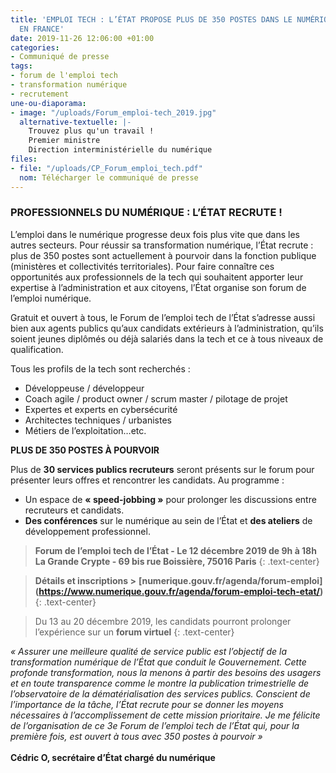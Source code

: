 ```yaml
---
title: 'EMPLOI TECH : L’ÉTAT PROPOSE PLUS DE 350 POSTES DANS LE NUMÉRIQUE PARTOUT
  EN FRANCE'
date: 2019-11-26 12:06:00 +01:00
categories:
- Communiqué de presse
tags:
- forum de l'emploi tech
- transformation numérique
- recrutement
une-ou-diaporama:
- image: "/uploads/Forum_emploi-tech_2019.jpg"
  alternative-textuelle: |-
    Trouvez plus qu'un travail !
    Premier ministre
    Direction interministérielle du numérique
files:
- file: "/uploads/CP_Forum_emploi_tech.pdf"
  nom: Télécharger le communiqué de presse
---
```


### PROFESSIONNELS DU NUMÉRIQUE : L’ÉTAT RECRUTE !

L’emploi dans le numérique progresse deux fois plus vite que dans les autres secteurs. Pour réussir sa transformation numérique, l’État recrute : plus de 350 postes sont actuellement à pourvoir dans la fonction publique (ministères et collectivités territoriales). Pour faire connaître ces opportunités aux professionnels de la tech qui souhaitent apporter leur expertise à l’administration et aux citoyens, l’État organise son forum de l’emploi numérique.

Gratuit et ouvert à tous, le Forum de l’emploi tech de l’État s’adresse aussi bien aux agents publics qu’aux candidats extérieurs à l’administration, qu’ils soient jeunes diplômés ou déjà salariés dans la tech et ce à tous niveaux de qualification.

Tous les profils de la tech sont recherchés :

* Développeuse / développeur
* Coach agile / product owner / scrum master / pilotage de projet
* Expertes et experts en cybersécurité
* Architectes techniques / urbanistes
* Métiers de l’exploitation…etc.

**PLUS DE 350 POSTES À POURVOIR**

Plus de **30 services publics recruteurs** seront présents sur le forum pour présenter leurs offres et rencontrer les candidats. Au programme :

* Un espace de **« speed-jobbing »** pour prolonger les discussions entre recruteurs et candidats.
* **Des conférences** sur le numérique au sein de l’État et **des ateliers** de développement professionnel.

> **Forum de l’emploi tech de l’État - Le 12 décembre 2019 de 9h à 18h
La Grande Crypte - 69 bis rue Boissière, 75016 Paris**
{: .text-center}

> **Détails et inscriptions >** **[numerique.gouv.fr/agenda/forum-emploi]
(https://www.numerique.gouv.fr/agenda/forum-emploi-tech-etat/)**
{: .text-center}

> Du 13 au 20 décembre 2019, les candidats pourront prolonger l’expérience sur un **forum virtuel** 
{: .text-center}

*« Assurer une meilleure qualité de service public est l’objectif de la transformation numérique de l’État que conduit le Gouvernement. Cette profonde transformation, nous la menons à partir des besoins des usagers et en toute transparence comme le montre la publication trimestrielle de l’observatoire de la dématérialisation des services publics. Conscient de l’importance de la tâche, l’État recrute pour se donner les moyens nécessaires à l’accomplissement de cette mission prioritaire. Je me félicite de l’organisation  de ce 3e Forum de l’emploi tech de l’État qui, pour la première fois, est ouvert à tous avec 350 postes à pourvoir »* <br>
<br> **Cédric O, secrétaire d’État chargé du numérique**

